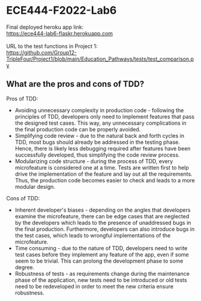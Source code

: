 # ECE444-F2022-Lab6
Final deployed heroku app link: <br>https://ece444-lab6-flaskr.herokuapp.com <br><br>
URL to the test functions in Project 1: <br> https://github.com/Group12-TripleFour/Project1/blob/main/Education_Pathways/tests/test_comparison.py

## What are the pros and cons of TDD?
Pros of TDD:
* Avoiding unnecessary complexity in production code - following the principles of TDD, developers only need to implement features that pass the designed test cases. This way, any unnecessary complications in the final production code can be properly avoided. 
* Simplifying code review - due to the natural back and forth cycles in TDD, most bugs should already be addressed in the testing phase. Hence, there is likely less debugging required after features have been successfully developed, thus simplifying the code review process. 
* Modularizing code structure - during the process of TDD, every microfeature is considered one at a time. Tests are written first to help drive the implementation of the feature and lay out all the requirements. Thus, the production code becomes easier to check and leads to a more modular design. 

Cons of TDD:
* Inherent developer's biases - depending on the angles that developers examine the microfeature, there can be edge cases that are neglected by the developers which leads to the presence of unaddressed bugs in the final production. Furthermore, developers can also introduce bugs in the test cases, which leads to wrongful implementations of the microfeature. 
* Time consuming - due to the nature of TDD, developers need to write test cases before they implement any feature of the app, even if some seem to be trivial. This can prolong the development phase to some degree. 
* Robustness of tests - as requirements change during the maintenance phase of the application, new tests need to be introduced or old tests need to be redeveloped in order to meet the new criteria ensure robustness.
